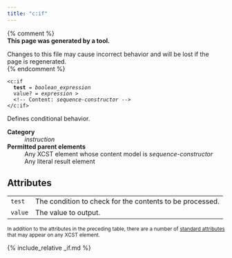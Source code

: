 ```yaml
---
title: "c:if"
---
```


{% comment %}  
**This page was generated by a tool.**  

Changes to this file may cause incorrect behavior and will be lost if the page is
regenerated.  
{% endcomment %}

<div class="ref-element-syntax language-xml highlighter-rouge"><pre class="highlight"><code><span class="nt">&lt;c:if</span>
  <b>test</b> = <i title="Boolean expression.">boolean_expression</i>
  <span>value</span>? = <i title="Expression.">expression</i> &gt;
  &lt;!-- Content: <span><i>sequence-constructor</i></span> --&gt;
<span class="nt">&lt;/c:if&gt;</span></code></pre></div>
<p>Defines conditional behavior.</p>
<dl>
   <dt><b>Category</b></dt>
   <dd><i>instruction</i></dd>
   <dt><b>Permitted parent elements</b></dt>
   <dd>Any XCST element whose content model is <i>sequence-constructor</i></dd>
   <dd>Any literal result element</dd>
</dl>
<h2 id="attributes">Attributes</h2>
<div class="table-responsive">
   <table class="ref-attribs">
      <tr>
         <td><code>test</code></td>
         <td>The condition to check for the contents to be processed.</td>
      </tr>
      <tr>
         <td><code>value</code></td>
         <td>The value to output.</td>
      </tr>
   </table>
</div>
<p><small>
      In addition to the attributes in the preceding table, there are a number of <a href="../docs/standard-attributes.html">standard attributes</a> that may appear on any XCST element.
      </small></p>

{% include_relative _if.md %}
